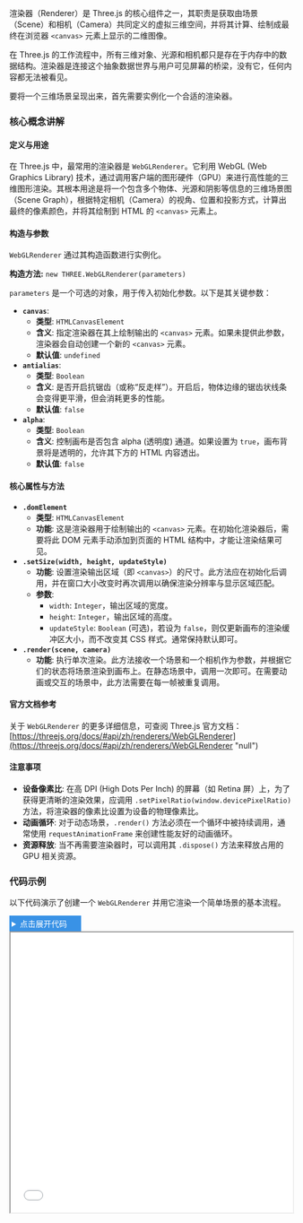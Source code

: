 渲染器（Renderer）是 Three.js 的核心组件之一，其职责是获取由场景（Scene）和相机（Camera）共同定义的虚拟三维空间，并将其计算、绘制成最终在浏览器 `<canvas>` 元素上显示的二维图像。

在 Three.js 的工作流程中，所有三维对象、光源和相机都只是存在于内存中的数据结构。渲染器是连接这个抽象数据世界与用户可见屏幕的桥梁，没有它，任何内容都无法被看见。

要将一个三维场景呈现出来，首先需要实例化一个合适的渲染器。

### **核心概念讲解**

#### **定义与用途**

在 Three.js 中，最常用的渲染器是 `WebGLRenderer`。它利用 WebGL (Web Graphics Library) 技术，通过调用客户端的图形硬件（GPU）来进行高性能的三维图形渲染。其根本用途是将一个包含多个物体、光源和阴影等信息的三维场景图（Scene Graph），根据特定相机（Camera）的视角、位置和投影方式，计算出最终的像素颜色，并将其绘制到 HTML 的 `<canvas>` 元素上。

#### **构造与参数**

`WebGLRenderer` 通过其构造函数进行实例化。

**构造方法:** `new THREE.WebGLRenderer(parameters)`

`parameters` 是一个可选的对象，用于传入初始化参数。以下是其关键参数：

- **`canvas`**:
  - **类型**: `HTMLCanvasElement`
  - **含义**: 指定渲染器在其上绘制输出的 `<canvas>` 元素。如果未提供此参数，渲染器会自动创建一个新的 `<canvas>` 元素。
  - **默认值**: `undefined`
- **`antialias`**:
  - **类型**: `Boolean`
  - **含义**: 是否开启抗锯齿（或称“反走样”）。开启后，物体边缘的锯齿状线条会变得更平滑，但会消耗更多的性能。
  - **默认值**: `false`
- **`alpha`**:
  - **类型**: `Boolean`
  - **含义**: 控制画布是否包含 alpha (透明度) 通道。如果设置为 `true`，画布背景将是透明的，允许其下方的 HTML 内容透出。
  - **默认值**: `false`

#### **核心属性与方法**

- **`.domElement`**
  - **类型**: `HTMLCanvasElement`
  - **功能**: 这是渲染器用于绘制输出的 `<canvas>` 元素。在初始化渲染器后，需要将此 DOM 元素手动添加到页面的 HTML 结构中，才能让渲染结果可见。
- **`.setSize(width, height, updateStyle)`**
  - **功能**: 设置渲染输出区域（即 `<canvas>`）的尺寸。此方法应在初始化后调用，并在窗口大小改变时再次调用以确保渲染分辨率与显示区域匹配。
  - **参数**:
    - `width`: `Integer`，输出区域的宽度。
    - `height`: `Integer`，输出区域的高度。
    - `updateStyle`: `Boolean` (可选)，若设为 `false`，则仅更新画布的渲染缓冲区大小，而不改变其 CSS 样式。通常保持默认即可。
- **`.render(scene, camera)`**
  - **功能**: 执行单次渲染。此方法接收一个场景和一个相机作为参数，并根据它们的状态将场景渲染到画布上。在静态场景中，调用一次即可。在需要动画或交互的场景中，此方法需要在每一帧被重复调用。

#### **官方文档参考**

关于 `WebGLRenderer` 的更多详细信息，可查阅 Three.js 官方文档： [https://threejs.org/docs/#api/zh/renderers/WebGLRenderer](https://threejs.org/docs/#api/zh/renderers/WebGLRenderer "null")

#### **注意事项**

- **设备像素比**: 在高 DPI (High Dots Per Inch) 的屏幕（如 Retina 屏）上，为了获得更清晰的渲染效果，应调用 `.setPixelRatio(window.devicePixelRatio)` 方法，将渲染器的像素比设置为设备的物理像素比。
- **动画循环**: 对于动态场景，`.render()` 方法必须在一个循环中被持续调用，通常使用 `requestAnimationFrame` 来创建性能友好的动画循环。
- **资源释放**: 当不再需要渲染器时，可以调用其 `.dispose()` 方法来释放占用的 GPU 相关资源。

### **代码示例**

以下代码演示了创建一个 `WebGLRenderer` 并用它渲染一个简单场景的基本流程。

<details>
  <summary style="color: #fff;background:#3992e6;padding: 4px;width: 120px;cursor:pointer;">点击展开代码</summary>

```html
<!DOCTYPE html>
<html lang="zh">
  <head>
    <meta charset="UTF-8" />
    <meta name="viewport" content="width=device-width, initial-scale=1.0" />
    <title>Three.js 渲染器示例</title>
    <style>
      /* 移除 body 的默认边距，让 canvas 占满整个视口 */
      body {
        margin: 0;
      }
      /* 确保 canvas 块级显示，避免下方出现空隙 */
      canvas {
        display: block;
      }
    </style>
  </head>
  <body>
    <!-- Three.js 库的引入 -->
    <script type="importmap">
      {
        "imports": {
          "three": "https://unpkg.com/three@0.160.0/build/three.module.js"
        }
      }
    </script>

    <script type="module">
      // 从 'three' 模块中导入所需的核心类
      import * as THREE from "three";

      // 1. 创建场景 (Scene)
      // 场景是所有三维物体的容器
      const scene = new THREE.Scene();
      scene.background = new THREE.Color(0x111111); // 设置场景背景色为深灰色

      // 2. 创建相机 (Camera)
      // PerspectiveCamera (透视相机) 模拟人眼观察世界的方式
      // 参数: 视场角度(fov), 宽高比(aspect), 近裁剪面(near), 远裁剪面(far)
      const camera = new THREE.PerspectiveCamera(
        75,
        window.innerWidth / window.innerHeight,
        0.1,
        1000
      );
      camera.position.z = 5; // 将相机沿 Z 轴向后移动 5 个单位，以便能看到原点处的物体

      // 3. 创建一个可见物体 (Mesh)
      // 创建一个立方体的几何形状
      const geometry = new THREE.BoxGeometry(1, 1, 1);
      // 创建一种基础材质，不受光照影响
      const material = new THREE.MeshBasicMaterial({ color: 0x00ff00 }); // 绿色
      // 将几何体和材质结合成一个网格模型
      const cube = new THREE.Mesh(geometry, material);
      // 将立方体添加到场景中
      scene.add(cube);

      // 4. 创建渲染器 (Renderer)
      // 实例化 WebGL 渲染器，并开启抗锯齿以获得更平滑的边缘
      const renderer = new THREE.WebGLRenderer({ antialias: true });

      // 5. 设置渲染器的尺寸
      // 将渲染器的尺寸设置为浏览器窗口的内部宽高
      renderer.setSize(window.innerWidth, window.innerHeight);

      // 6. 将渲染器的 canvas 元素添加到 HTML 文档中
      // renderer.domElement 是一个 canvas 元素，渲染结果将绘制于此
      document.body.appendChild(renderer.domElement);

      // 7. 执行渲染
      // 调用 render 方法，传入场景和相机，将场景内容绘制到 canvas 上
      renderer.render(scene, camera);
    </script>
  </body>
</html>
```

</details>

<iframe src="step1/renderer/demo.html" width="100%" height="500"></iframe>
